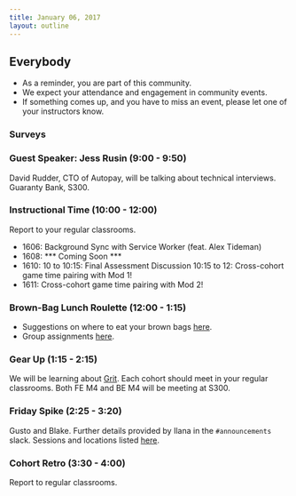 ```yaml
---
title: January 06, 2017
layout: outline
---
```


## Everybody

- As a reminder, you are part of this community.
- We expect your attendance and engagement in community events.
- If something comes up, and you have to miss an event, please let one of your instructors know.

### Surveys

### Guest Speaker: Jess Rusin (9:00 - 9:50)
David Rudder, CTO of Autopay, will be talking about technical interviews. Guaranty Bank, S300.

### Instructional Time (10:00 - 12:00)
Report to your regular classrooms.

* 1606: Background Sync with Service Worker (feat. Alex Tideman)
* 1608: *** Coming Soon ***
* 1610: 10 to 10:15: Final Assessment Discussion 10:15 to 12: Cross-cohort game time pairing with Mod 1!
* 1611: Cross-cohort game time pairing with Mod 2!

### Brown-Bag Lunch Roulette (12:00 - 1:15)

* Suggestions on where to eat your brown bags [here](http://goo.gl/mHcSpv).
* Group assignments [here](https://github.com/turingschool/interdisciplinary-planning/blob/master/groups/20170106.markdown).

### Gear Up (1:15 - 2:15)

We will be learning about [Grit](https://github.com/turingschool/gear-up/blob/master/grit.markdown). Each cohort should meet in your regular classrooms. Both FE M4 and BE M4 will be meeting at S300.


### Friday Spike (2:25 - 3:20)
Gusto and Blake. Further details provided by Ilana in the `#announcements` slack. Sessions and locations listed [here](https://docs.google.com/spreadsheets/d/1K5JRLoSOHwv4SqE3B6uuXNFuZ9chn3Xop_9fpB9Wyh4/edit?usp=sharing).

### Cohort Retro (3:30 - 4:00)

Report to regular classrooms.
